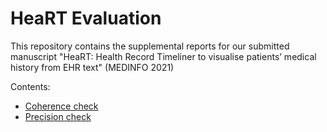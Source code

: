 # HeaRT Evaluation

This repository contains the supplemental reports for our submitted manuscript "HeaRT: Health Record Timeliner to visualise patients’ medical history from EHR text" (MEDINFO 2021)

Contents:

- [Coherence check](coherence_check.md)
- [Precision check](precision-check.md)

